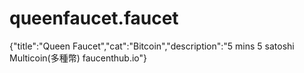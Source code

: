 # queenfaucet.faucet
{"title":"Queen Faucet","cat":"Bitcoin","description":"5 mins 5 satoshi Multicoin(多種幣) faucenthub.io"}
